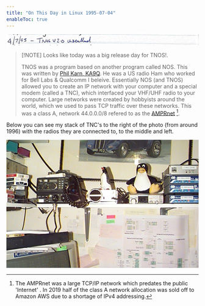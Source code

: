```yaml
---
title: "On This Day in Linux 1995-07-04"
enableToc: true
---
```

![](Attachments/Screenshot%202022-10-26%20at%2021.11.59.jpg)
>[!NOTE] Looks like today was a big release day for TNOS!.
>
> TNOS was a program based on another program called NOS. This was written by [Phil Karn, KA9Q](https://en.wikipedia.org/wiki/Phil_Karn). He was a US radio Ham who worked for Bell Labs & Qualcomm I beleive. 
>Essentially NOS (and TNOS) allowed you to create an IP network with your computer and a special modem  (called a TNC), which interfaced your VHF/UHF radio to your computer. Large networks were created by hobbyists around the world, which we used to pass TCP traffic over these networks. This was a class A, network 44.0.0.0/8 refered to as the [AMPRnet](https://en.wikipedia.org/wiki/AMPRNet) [^1].

Below you can see my stack of TNC's to the right of the photo (from around 1996) with the radios they are connected to, to the middle and left.

![](Attachments/99F32D89-1824-4DF7-83E3-B79341364CC4%201.jpeg)





[^1]: The AMPRnet was a large TCP/IP network which predates the public 'Internet' . In 2019 half of the class A network allocation was sold off to Amazon AWS due to a shortage of IPv4 addressing.